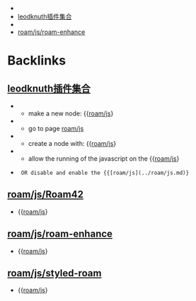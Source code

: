 - 
- [leodknuth插件集合](../leodknuth插件集合.md)
- 
- [roam/js/roam-enhance](../roam/js/roam-enhance.md)

# Backlinks
## [leodknuth插件集合](leodknuth插件集合.md)
*  - make a new node: {{[roam/js](../roam/js.md)}

*  - go to page [roam/js](../roam/js.md)

*  - create a node with: {{[roam/js](../roam/js.md)}

*  - allow the running of the javascript on the {{[roam/js](../roam/js.md)}

*      OR disable and enable the {{[roam/js](../roam/js.md)}

## [roam/js/Roam42](roam/js/Roam42.md)
- {{[roam/js](../roam/js.md)}

## [roam/js/roam-enhance](roam/js/roam-enhance.md)
- {{[roam/js](../roam/js.md)}

## [roam/js/styled-roam](roam/js/styled-roam.md)
- {{[roam/js](../roam/js.md)}

